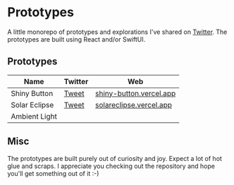# Prototypes

A little monorepo of prototypes and explorations I've shared on [Twitter](https://twitter.com/alexwidua).
The prototypes are built using React and/or SwiftUI.

## Prototypes

| Name          | Twitter                                                           | Web                                                         |
| ------------- | ----------------------------------------------------------------- | ----------------------------------------------------------- |
| Shiny Button  | [Tweet](https://twitter.com/alexwidua/status/1630998774247030786) | [shiny-button.vercel.app](https://shiny-button.vercel.app/) |
| Solar Eclipse | [Tweet](https://twitter.com/alexwidua/status/1628435490910179328) | [solareclipse.vercel.app](https://solareclipse.vercel.app/) |
| Ambient Light |                                                                   |                                                             |

## Misc

The prototypes are built purely out of curiosity and joy. Expect a lot of hot glue and scraps. I appreciate you checking out the repository and hope you'll get something out of it :-)
